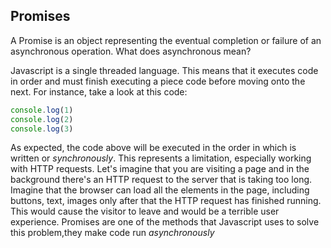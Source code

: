 ## Promises

A Promise is an object representing the eventual completion or failure of an asynchronous operation. What does asynchronous mean?

Javascript is a single threaded language. This means that it executes code in order and must finish executing a piece code before moving onto the next. For instance, take a look at this code:

```javascript
console.log(1)
console.log(2)
console.log(3)
```
As expected, the code above will be executed in the order in which is written or *synchronously*. This represents a limitation, especially working with HTTP requests. Let's imagine that you are visiting a page and in the background there's an HTTP request to the server that is taking too long. Imagine that the browser can load all the elements in the page, including buttons, text, images only after that the HTTP request has finished running. This would cause the visitor to leave and would be a terrible user experience. Promises are one of the methods that Javascript uses to solve this problem,they make code run *asynchronously*


